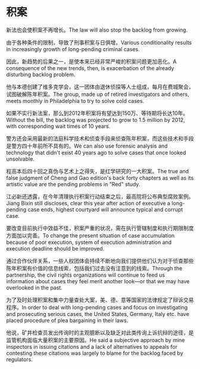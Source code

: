 # 积案

<p><span class="chinese">新法也会使积案不再增长。</span><span class="english">The law will also stop the backlog from growing.</span></p>

<p><span class="chinese">由于各种条件的限制，导致了刑事积案与日俱增。</span><span class="english">Various conditionality results in increasingly growth of long-pending criminal cases.</span></p>

<p><span class="chinese">因此，新趋势的后果之一，是使本来已经非常严峻的积案问题更加恶化。</span><span class="english">A consequence of the new trends, then, is exacerbation of the already disturbing backlog problem.</span></p>

<p><span class="chinese">他与本德创建了维多克学会，这一团体由退休侦探等人士组成，每月在费城聚会，试图破解陈年积案。</span><span class="english">The group, made up of retired investigators and others, meets monthly in Philadelphia to try to solve cold cases.</span></p>

<p><span class="chinese">如果不实行新法案，那么到2012年积案将有望达到150万、等待期将长达10年。</span><span class="english">Without the bill, the backlog was projected to grow to 1.5 million by 2012, with corresponding wait times of 10 years.</span></p>

<p><span class="chinese">警方还会采用最新的法庭科学技术和侦查手段来侦查陈年积案，而这些技术和手段是警方四十年前所不具有的。</span><span class="english">We can also use forensic analysis and technology that didn't exist 40 years ago to solve cases that once looked unsolvable.</span></p>

<p><span class="chinese">程高本后四十回之真伪与艺术上之得失，是红学研究的一大积案。</span><span class="english">The true and false judgment of Cheng and Gao edition's back forty chapters as well as its artistic value are the pending problems in "Red" study.</span></p>

<p><span class="chinese">江必新还透露，在今年清理执行积案行动结束之后，最高院将公布典型腐败案例。</span><span class="english">Jiang Bixin still discloses, clear this year after action of executive a long-pending case ends, highest courtyard will announce typical and corrupt case.</span></p>

<p><span class="chinese">要改变目前执行中效益不佳，积案严重的状况，需在执行管辖制度和执行期限制度方面加以完善。</span><span class="english">To change the present situation of case accumulation because of poor execution, system of execution administration and execution deadline should be improved.</span></p>

<p><span class="chinese">通过合作伙伴关系，一些人权团体会持续不断地向我们提供他们认为对于侦查那些陈年积案有价值的信息线索，包括我们过去没有注意到的线索。</span><span class="english">Through the partnership, the civil rights organizations will continue to feed us information about cases they feel merit another look—or that we may have overlooked in the past.</span></p>

<p><span class="chinese">为了及时处理积案和集中力量查处大案，美、德、意等国家的法律规定了辩诉交易程序。</span><span class="english">In order to deal with long-pending cases and focus on investigating and prosecuting serious cases, the United States, Germany, Italy etc. have placed procedure of plea bargaining in their laws.</span></p>

<p><span class="chinese">他说，矿井检查员发出传询时的主观臆断以及缺乏对此类传询上诉抗辩的途径，是监管机构面临大量积案的主要原因。</span><span class="english">He said a subjective approach by mine inspectors in issuing citations and a lack of alternatives to appeals for contesting these citations was largely to blame for the backlog faced by regulators.</span></p>

